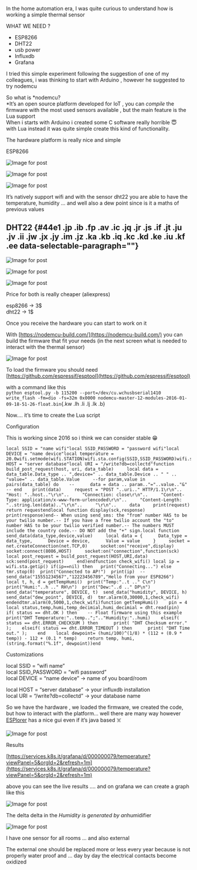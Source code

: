 

In the home automation era, I was quite curious to understand how is
working a simple thermal sensor

WHAT WE NEED ? 

-   ESP8266
-   DHT22
-   usb power
-   Influxdb
-   Grafana

I tried this simple experiment following the suggestion of one of my
colleagues, i was thinking to start with Arduino , however he suggested
to try nodemcu

So what is *nodemcu?\
*It’s an open source platform developed for IoT , you can *compile* the
firmware with the most used sensors available , but the main feature is
the Lua support\
When i starts with Arduino i created some C software really horrible 😇\
with Lua instead it was quite simple create this kind of functionality.

The hardware platform is really nice and simple

ESP8266 

![Image for
post](./Ambient%20sensor%20for%20mere%20mortal.%20In%20the%20home%20automation%20era,%20I%20was%20quite…%20_%20by%20Lorenzo%20_%20Jan,%202021%20_%20Medium_files/0_rCmhhym0qF3LkzXC.png)

![Image for
post](./Ambient%20sensor%20for%20mere%20mortal.%20In%20the%20home%20automation%20era,%20I%20was%20quite…%20_%20by%20Lorenzo%20_%20Jan,%202021%20_%20Medium_files/0_rCmhhym0qF3LkzXC(1).png)

![Image for
post](https://miro.medium.com/max/1840/0*rCmhhym0qF3LkzXC.png)

It’s natively support wifi and with the sensor dht22 you are able to
have the temperature, humidity … and well also a dew point since is it a
maths of previous values

DHT22 {#44e1 .jp .ib .fp .av .ic .jq .jr .js .if .jt .ju .jv .ii .jw .jx .jy .im .jz .ka .kb .iq .kc .kd .ke .iu .kf .ee data-selectable-paragraph=""}
-----

![Image for
post](./Ambient%20sensor%20for%20mere%20mortal.%20In%20the%20home%20automation%20era,%20I%20was%20quite…%20_%20by%20Lorenzo%20_%20Jan,%202021%20_%20Medium_files/0_7HKWj95tf8hReMRa.png)

![Image for
post](./Ambient%20sensor%20for%20mere%20mortal.%20In%20the%20home%20automation%20era,%20I%20was%20quite…%20_%20by%20Lorenzo%20_%20Jan,%202021%20_%20Medium_files/0_7HKWj95tf8hReMRa(1).png)

![Image for
post](https://miro.medium.com/max/1556/0*7HKWj95tf8hReMRa.png)

Price for both is really cheaper (aliexpress)

esp8266 → 3\$\
dht22 → 1\$

Once you receive the hardware you can start to work on it

With [https://nodemcu-build.com/](https://nodemcu-build.com/) you can
build the firmware that fit your needs (in the next screen what is
needed to interact with the thermal sensor)


![Image for
post](https://miro.medium.com/max/2800/0*ol2Ep9zKJDfQYjnY.png)

To load the firmware you should need
[https://github.com/espressif/esptool](https://github.com/espressif/esptool)

with a command like this\
`python esptool.py -b 115200 --port=/dev/cu.wchusbserial1410 write_flash -fm=dio -fs=32m 0x0000 nodemcu-master-12-modules-2016-01-09-18-51-26-float.bin`{.kw
.lh .li .lj .lk .b}

Now…. it’s time to create the Lua script

Configuration

This is working since 2016 so i think we can consider stable 😁

``` {.kh .ki .kj .kk .kl .ll .lm .ln}
local SSID = "name wifi"local SSID_PASSWORD = "password wifi"local DEVICE = "name device"local temperature = 20.0wifi.setmode(wifi.STATION)wifi.sta.config(SSID,SSID_PASSWORD)wifi.sta.autoconnect(1)local HOST = "server database"local URI = "/write?db=collectd"function build_post_request(host, uri, data_table)     local data = data_table.Data_type .. ",device=" .. data_table.Device .. " " .. "value=" .. data_table.Value     --for param,value in pairs(data_table) do    --      data = data .. param.."="..value.."&"    -- end    print(data)     request = "POST "..uri.." HTTP/1.1\r\n"..     "Host: "..host.."\r\n"..     "Connection: close\r\n"..     "Content-Type: application/x-www-form-urlencoded\r\n"..     "Content-Length: "..string.len(data).."\r\n"..     "\r\n"..     data     print(request)     return requestendlocal function display(sck,response)     print(response)end-- When using send_sms: the "from" number HAS to be your twilio number.-- If you have a free twilio account the "to" number HAS to be your twilio verified number.-- The numbers MUST include the country code.-- DO NOT add the "+" sign.local function send_data(data_type,device,value)     local data = {      Data_type = data_type,      Device = device,      Value = value     }     socket = net.createConnection(net.TCP,0)     socket:on("receive",display)     socket:connect(8086,HOST)     socket:on("connection",function(sck)          local post_request = build_post_request(HOST,URI,data)          sck:send(post_request)     end)endfunction check_wifi() local ip = wifi.sta.getip() if(ip==nil) then   print("Connecting...") else  tmr.stop(0)  print("Connected to AP!")  print(ip)  --send_data("15551234567","12223456789","Hello from your ESP8266")  local t, h, d = getTempHumi()  print("Temp:"..t .." C\n")  print("Humi:"..h .." RH\n")  print("Dew:"..d .." DP\n")  send_data("temperature", DEVICE, t)  send_data("humidity", DEVICE, h)  send_data("dew_point", DEVICE, d)  tmr.alarm(0,30000,1,check_wifi) endendtmr.alarm(0,5000,1,check_wifi)function getTempHumi()    pin = 4    local status,temp,humi,temp_decimial,humi_decimial = dht.read(pin)    if( status == dht.OK ) then    -- Float firmware using this example      print("DHT Temperature:"..temp..";".."Humidity:"..humi)    elseif( status == dht.ERROR_CHECKSUM ) then      print( "DHT Checksum error." );    elseif( status == dht.ERROR_TIMEOUT ) then      print( "DHT Time out." );    end    local dewpoint= (humi/100)^(1/8) * (112 + (0.9 * temp)) - 112 + (0.1 * temp)    return temp, humi, (string.format("%.1f", dewpoint))end
```

Customizations 

local SSID = “wifi name” \
local SSID\_PASSWORD = “wifi password”\
local DEVICE = “name device” → name of you board/room

local HOST = “server database” → your influxdb installation\
local URI = “/write?db=collectd” → your database name

So we have the hardware , we loaded the firmware, we created the code,
but how to interact with the platform… well there are many way however
[ESPlorer](https://esp8266.ru/esplorer/) has a nice gui even if it’s
java based ☠️

![Image for
post](https://miro.medium.com/max/2636/0*_U8hAQPTGsW7oDoZ.png)

Results 

[https://services.k8s.it/grafana/d/000000079/temperature?viewPanel=5&orgId=2&refresh=1m](https://services.k8s.it/grafana/d/000000079/temperature?viewPanel=5&orgId=2&refresh=1m)

above you can see the live results …. and on grafana we can create a
graph like this


![Image for
post](https://miro.medium.com/max/5200/0*7ev7X-7MsTqz_e6E.png)

The delta delta in the *Humidity is generated by an*humidifier


![Image for
post](https://miro.medium.com/max/2144/0*jEpReEAfXOHzRNJO.png)

I have one sensor for all rooms … and also external

The external one should be replaced more or less every year because is
not properly water proof and … day by day the electrical contacts become
oxidized
